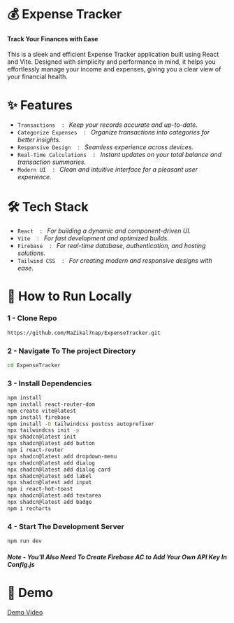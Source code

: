 # 💰 Expense Tracker

#### Track Your Finances with Ease
This is a sleek and efficient Expense Tracker application built using React and Vite. Designed with simplicity and performance in mind, it helps you effortlessly manage your income and expenses, giving you a clear view of your financial health.

# ✨ Features

- `Transactions` &nbsp;&nbsp; : &nbsp; <i>Keep your records accurate and up-to-date.</i>
- `Categorize Expenses` &nbsp;&nbsp;  :  &nbsp; <i> Organize transactions into categories for better insights.</i>
- `Responsive Design`  &nbsp;&nbsp; :  &nbsp; <i> Seamless experience across devices.</i>
- `Real-Time Calculations` &nbsp;&nbsp;  :  &nbsp; <i> Instant updates on your total balance and transaction summaries.</i>
- `Modern UI` &nbsp;&nbsp;  :  &nbsp; <i> Clean and intuitive interface for a pleasant user experience.</i>


# 🛠️ Tech Stack

- `React` &nbsp;&nbsp; : &nbsp; <i>For building a dynamic and component-driven UI.</i>
- `Vite` &nbsp;&nbsp; : &nbsp; <i>For fast development and optimized builds.</i>
- `Firebase` &nbsp;&nbsp; : &nbsp; <i>For real-time database, authentication, and hosting solutions.</i>
- `Tailwind CSS` &nbsp;&nbsp; : &nbsp; <i>For creating modern and responsive designs with ease.</i>

# 🚀 How to Run Locally

### 1 - Clone Repo 
```bash
https://github.com/MaZikal7nap/ExpenseTracker.git
```
### 2 - Navigate To The project Directory
```bash
cd ExpenseTracker
```
### 3 - Install Dependencies
```bash
npm install
npm install react-router-dom
npm create vite@latest
npm install firebase
npm install -D tailwindcss postcss autoprefixer
npx tailwindcss init -p
npx shadcn@latest init
npx shadcn@latest add button
npm i react-router
npx shadcn@latest add dropdown-menu
npx shadcn@latest add dialog
npx shadcn@latest add dialog card
npx shadcn@latest add label
npx shadcn@latest add input
npm i react-hot-toast
npx shadcn@latest add textarea
npx shadcn@latest add badge
npm i recharts
```
### 4 - Start The Development Server
```bash
npm run dev
```
#### <i>Note - You'll Also Need To Create Firebase AC to Add Your Own API Key In Config.js</i> 

# 🌟 Demo
[ Demo Video ](https://youtu.be/aX0ghI2_xcw)

